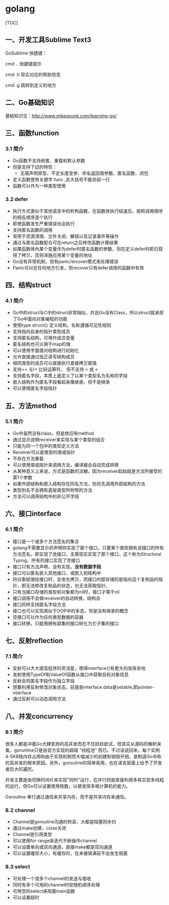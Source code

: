 # golang

[TOC]



## 一、开发工具Sublime Text3

GoSublime 快捷键：

cmd ..  快捷键提示

cmd .h 现实对应的帮助信息

cmd .g 跳转到定义的地方

## 二、Go基础知识

基础知识见：http://www.mikespook.com/learning-go/

## 三、函数function

### 3.1 简介

- Go函数不支持嵌套、重载和默认参数
- 但是支持下边的特性：
  - 无需声明原型、不定长度变参、命名返回值参数、匿名函数、闭包
- 定义函数使用关键字 func ,且大括号不能另起一行
- 函数可以作为一种类型使用



### 3.2 defer

- 执行方式类似于其他语言中的析构函数，在函数体执行结速后，按照调用顺序的相反顺序逐个执行
- 即使函数发生严重错误也会执行
- 支持匿名函数的调用
- 常用于资源清理、文件关闭、解锁以及记录事件等操作
- 通过与匿名函数配合可在return之后修改函数计算结果
- 如果函数体內某个变量作为defer时匿名函数的参数，则在定义defer时即已获得了拷贝，否则泽施应用某个变量的地址
- Go没有异常机制，但有panic/ercover模式来处理错误
- Panic可以在任何地方引发，但recover只有defer调用的函数中有效

## 四、结构struct

### 4.1 简介

- Go中的struct与C中的struct非常相似，并且Go没有Class，所以struct就承担了Go中面向对象编程的功能
- 使用type <Name> struct{} 定义结构，名称遵循可见性规则
- 支持指向自身的指针类型成员
- 支持匿名结构，可用作成员变量
- 匿名结构也可以用于map的值
- 可以使用字面值对结构进行初始化
- 允许直接通过指正读写结构成员
- 相同类型的成员可以直接执行直接拷贝赋值
- 支持== 与!= 比较运算符， 但不支持 > 或 <
- 支持匿名字段，本质上是定义了以某个类型名为名称的字段
- 嵌入结构作为匿名字段看起来像继承，但不是继承
- 可以使用匿名字段指针

## 五、方法method

### 5.1 简介

- Go中虽然没有class，但是依旧有method
- 通过显示说明receiver来实现与某个类型的组合
- 只能为同一个包中的类型定义方法
- Receiver可以是类型的值或指针
- 不存在方法重载
- 可以使用值或指针来调用方法，编译器会自动完成转换
- 从某种意义上来说，方式是函数的法糖，因为receiver起始就是方法所接受的第1个参数
- 如果外部结构和嵌入结构存在同名方法，则优先调用外部结构的方法
- 类型别名不会拥有底层类型所附带的方法
- 方法可以调用结构中的非公开字段

## 六、接口interface

### 6.1 简介

- 接口是一个或多个方法签名的集合
- golang不需要显示的声明你实现了那个接口，只要某个类型拥有该接口的所有方法签名，即实现了改接口，无需现实实现了那个接口，这个称为Structural Typing，所有的接口实现了空接口
- 接口只有方法声明，没有实现，**没有数据字段**
- 接口可以匿名嵌入其他接口，或嵌入到结构中
- 将对象赋值给接口时，会发生拷贝，而接口内部存储的是指向这个复制品的指针，即无法修改复制品的状态，也无法获取指针。
- 只有当接口存储的类型和对象都为nil时，接口才等于nil
- 接口调用不会做receiver的自动转换，结构会
- 接口同样支持匿名字段方法
- 接口也可以实现类似于OOP中的多态，但是没有继承的概念
- 空接口可以作为任何类型数据的容器
- 接口转换，只能用拥有超集的接口转化为它子集的接口




## 七、反射reflection

### 7.1 简介

- 反射可以大大提高程序的灵活星，使得interface{}有更大的发挥余地
- 发射使用TypeOf和ValueOf函数从接口中获取目标对象信息
- 反射会将匿名字段作为独立字段
- 想要利用反射修改对象状态，前提是interface.data是setable,即pointer-interface
- 通过反射可以动态调用方法



## 八、并发concurrency

### 8.1 简介

很多人都是冲着Go大肆宣扬的高并发而忍不住跃跃欲试，但其实从源码的解析来看，goruntine只是由官方实现的超级 "线程池" 而已。不过话说回来，每个实例4-5KB栈内存占用和由于实现机制而大幅减少的创建和销毁开销，是制造Go号称的高并发的根本原因。另外，goroutine的简单易用，也在语言层面上给予了开发者巨大的遍历。

并发主要是由切换时间片来实现"同时"运行，在并行则是直接利用多核实现多线程的运行，但Go可以设置使用核数，以便发挥多喝计算机的能力。

Goroutine 奉行通过通信来共享内存，而不是共享内存来通信。



### 8.2 channel

- Channel是goroutine沟通的桥梁，大都是阻塞同步的
- 通过make创建，close关闭
- Channel是引用类型
- 可以使用for range来迭代不断操作channel
- 可以设置单向或双向通道，直接make都是双向通道
- 可以设置缓存大小，有缓存时，在未被填满前不会发生阻塞



### 8.3 select

- 可处理一个或多个channel的发送与接收
- 同时有多个可用的channel时安随机顺序处理
- 可用空的select来阻塞main函数
- 可以设置超时